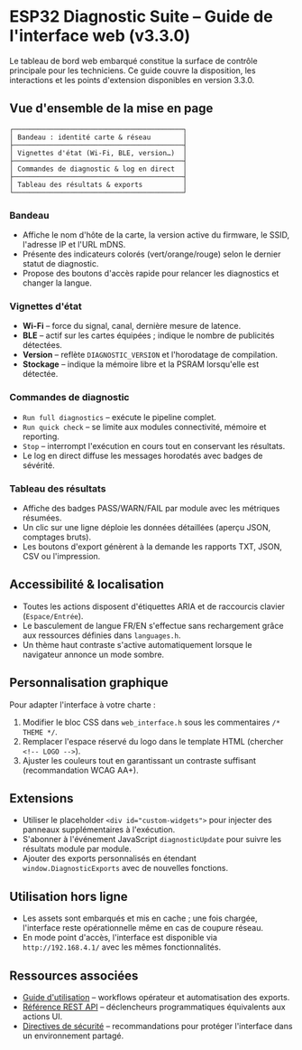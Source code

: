 # ESP32 Diagnostic Suite – Guide de l'interface web (v3.3.0)

Le tableau de bord web embarqué constitue la surface de contrôle principale pour les techniciens. Ce guide couvre la disposition,
les interactions et les points d'extension disponibles en version 3.3.0.

## Vue d'ensemble de la mise en page
```
┌──────────────────────────────────────────┐
│ Bandeau : identité carte & réseau        │
├──────────────────────────────────────────┤
│ Vignettes d'état (Wi-Fi, BLE, version…)  │
├──────────────────────────────────────────┤
│ Commandes de diagnostic & log en direct  │
├──────────────────────────────────────────┤
│ Tableau des résultats & exports          │
└──────────────────────────────────────────┘
```

### Bandeau
- Affiche le nom d'hôte de la carte, la version active du firmware, le SSID, l'adresse IP et l'URL mDNS.
- Présente des indicateurs colorés (vert/orange/rouge) selon le dernier statut de diagnostic.
- Propose des boutons d'accès rapide pour relancer les diagnostics et changer la langue.

### Vignettes d'état
- **Wi-Fi** – force du signal, canal, dernière mesure de latence.
- **BLE** – actif sur les cartes équipées ; indique le nombre de publicités détectées.
- **Version** – reflète `DIAGNOSTIC_VERSION` et l'horodatage de compilation.
- **Stockage** – indique la mémoire libre et la PSRAM lorsqu'elle est détectée.

### Commandes de diagnostic
- `Run full diagnostics` – exécute le pipeline complet.
- `Run quick check` – se limite aux modules connectivité, mémoire et reporting.
- `Stop` – interrompt l'exécution en cours tout en conservant les résultats.
- Le log en direct diffuse les messages horodatés avec badges de sévérité.

### Tableau des résultats
- Affiche des badges PASS/WARN/FAIL par module avec les métriques résumées.
- Un clic sur une ligne déploie les données détaillées (aperçu JSON, comptages bruts).
- Les boutons d'export génèrent à la demande les rapports TXT, JSON, CSV ou l'impression.

## Accessibilité & localisation
- Toutes les actions disposent d'étiquettes ARIA et de raccourcis clavier (`Espace/Entrée`).
- Le basculement de langue FR/EN s'effectue sans rechargement grâce aux ressources définies dans `languages.h`.
- Un thème haut contraste s'active automatiquement lorsque le navigateur annonce un mode sombre.

## Personnalisation graphique
Pour adapter l'interface à votre charte :

1. Modifier le bloc CSS dans `web_interface.h` sous les commentaires `/* THEME */`.
2. Remplacer l'espace réservé du logo dans le template HTML (chercher `<!-- LOGO -->`).
3. Ajuster les couleurs tout en garantissant un contraste suffisant (recommandation WCAG AA+).

## Extensions
- Utiliser le placeholder `<div id="custom-widgets">` pour injecter des panneaux supplémentaires à l'exécution.
- S'abonner à l'événement JavaScript `diagnosticUpdate` pour suivre les résultats module par module.
- Ajouter des exports personnalisés en étendant `window.DiagnosticExports` avec de nouvelles fonctions.

## Utilisation hors ligne
- Les assets sont embarqués et mis en cache ; une fois chargée, l'interface reste opérationnelle même en cas de coupure réseau.
- En mode point d'accès, l'interface est disponible via `http://192.168.4.1/` avec les mêmes fonctionnalités.

## Ressources associées
- [Guide d'utilisation](USAGE_FR.md) – workflows opérateur et automatisation des exports.
- [Référence REST API](API_REFERENCE_FR.md) – déclencheurs programmatiques équivalents aux actions UI.
- [Directives de sécurité](SECURITY_FR.md) – recommandations pour protéger l'interface dans un environnement partagé.
